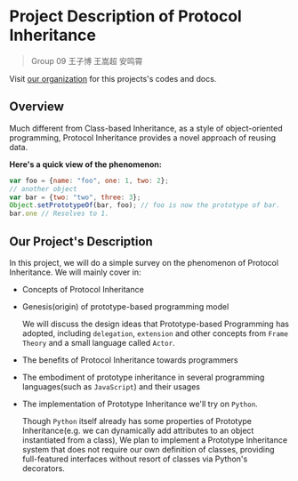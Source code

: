 # Project Description of Protocol Inheritance 
>Group 09 王子博 王嵩超 安鸣霄

Visit [our organization](https://github.com/compiler-teamwork-group09) for this projects's codes and docs.

## Overview

Much different from Class-based Inheritance, as a style of object-oriented programming, Protocol Inheritance provides a novel approach of reusing data.

**Here's a quick view of the phenomenon:**

```javascript
var foo = {name: "foo", one: 1, two: 2};
// another object
var bar = {two: "two", three: 3};
Object.setPrototypeOf(bar, foo); // foo is now the prototype of bar.
bar.one // Resolves to 1.
```
## Our Project's Description

In this project, we will do a simple survey on the phenomenon of Protocol Inheritance. We will mainly cover in:
- Concepts of Protocol Inheritance
- Genesis(origin) of prototype-based programming model

  We will discuss the design ideas that Prototype-based Programming has adopted, including `delegation`, `extension` and other concepts from `Frame Theory` and a small language called `Actor`.
- The benefits of Protocol Inheritance towards programmers
- The embodiment of prototype inheritance in several programming languages(such as `JavaScript`) and their usages
- The implementation of Prototype Inheritance we'll try on `Python`.

  Though `Python` itself already has some properties of Prototype Inheritance(e.g. we can dynamically add attributes to an object instantiated from a class), We plan to implement a Prototype Inheritance system that does not require our own definition of classes, providing full-featured interfaces without resort of classes via Python's decorators.